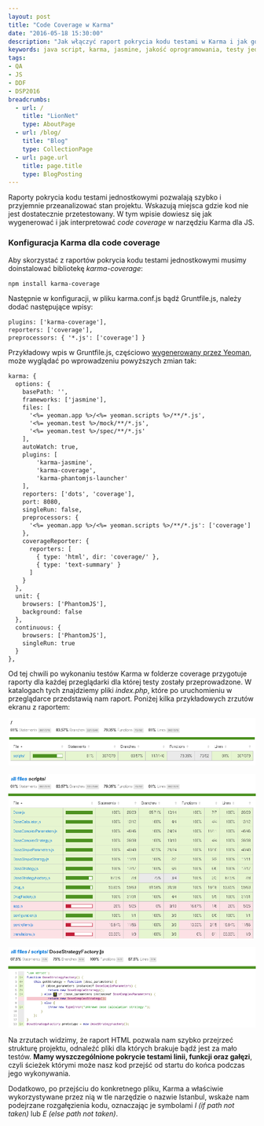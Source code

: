 ```yaml
---
layout: post
title: "Code Coverage w Karma"
date: "2016-05-18 15:30:00"
description: "Jak włączyć raport pokrycia kodu testami w Karma i jak go interpretować?"
keywords: java script, karma, jasmine, jakość oprogramowania, testy jednostkowe, pokrycie kodu testami, code coverage, yeoman, grunt, tdd, test driven development
tags:
- QA
- JS
- DDF
- DSP2016
breadcrumbs:
  - url: /
    title: "LionNet"
    type: AboutPage
  - url: /blog/
    title: "Blog"
    type: CollectionPage
  - url: page.url
    title: page.title
    type: BlogPosting
---
```


Raporty pokrycia kodu testami jednostkowymi pozwalają szybko i przyjemnie przeanalizować
stan projektu. Wskazują miejsca gdzie kod nie jest dostatecznie przetestowany.
W tym wpisie dowiesz się jak wygenerować i jak interpretować *code coverage* w 
narzędziu Karma dla JS.

### Konfiguracja Karma dla code coverage

Aby skorzystać z raportów pokrycia kodu testami jednostkowymi musimy doinstalować
bibliotekę *karma-coverage*:

    npm install karma-coverage

Następnie w konfiguracji, w pliku karma.conf.js bądź Gruntfile.js, należy dodać
następujące wpisy:

    plugins: ['karma-coverage'],
    reporters: ['coverage'],
    preprocessors: { '*.js': ['coverage'] }

Przykładowy wpis w Gruntfile.js, częściowo [wygenerowany przez Yeoman][1], może 
wyglądać po wprowadzeniu powyższych zmian tak:

    karma: {
      options: {
        basePath: '',
        frameworks: ['jasmine'],
        files: [
          '<%= yeoman.app %>/<%= yeoman.scripts %>/**/*.js',
          '<%= yeoman.test %>/mock/**/*.js',
          '<%= yeoman.test %>/spec/**/*.js'
        ],
        autoWatch: true,
        plugins: [
            'karma-jasmine',
            'karma-coverage',
            'karma-phantomjs-launcher'
        ],
        reporters: ['dots', 'coverage'],
        port: 8080,
        singleRun: false,
        preprocessors: {
          '<%= yeoman.app %>/<%= yeoman.scripts %>/**/*.js': ['coverage']
        },
        coverageReporter: {
          reporters: [
            { type: 'html', dir: 'coverage/' },
            { type: 'text-summary' }
          ]
        }
      },
      unit: {
        browsers: ['PhantomJS'],
        background: false
      },
      continuous: {
        browsers: ['PhantomJS'],
        singleRun: true
      }
    },

Od tej chwili po wykonaniu testów Karma w folderze coverage przygotuje raporty dla
każdej przeglądarki dla której testy zostały przeprowadzone. W katalogach tych 
znajdziemy pliki *index.php*, które po uruchomieniu w przeglądarce przedstawią
nam raport. Poniżej kilka przykładowych zrzutów ekranu z raportem:

![Karma code coverage report #1][2]

![Karma code coverage report #2][3]

![Karma code coverage report #3][4]

Na zrzutach widzimy, że raport HTML pozwala nam szybko przejrzeć strukturę projektu,
odnaleźć pliki dla których brakuje bądź jest za mało testów. **Mamy wyszczególnione
pokrycie testami linii, funkcji oraz gałęzi**, czyli ścieżek którymi może nasz kod 
przejść od startu do końca podczas jego wykonywania.

Dodatkowo, po przejściu do konkretnego pliku, Karma a właściwie wykorzystywane 
przez nią w tle narzędzie o nazwie Istanbul, wskaże nam podejrzane rozgałęzienia 
kodu, oznaczając je symbolami *I (if path not taken)* lub *E (else path not taken)*.


[1]: /2016/03/03/yeoman-idziemy-na-front.html
[2]: img/DSP2016/karma-code-coverage-1.png
[3]: img/DSP2016/karma-code-coverage-2.png
[4]: img/DSP2016/karma-code-coverage-3.png

